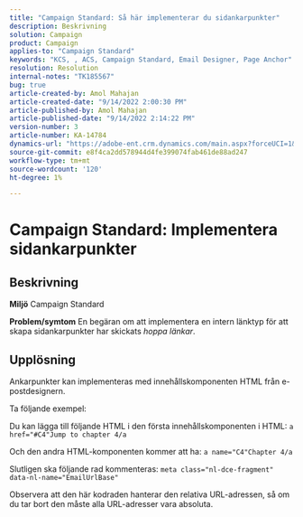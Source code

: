 ```yaml
---
title: "Campaign Standard: Så här implementerar du sidankarpunkter"
description: Beskrivning
solution: Campaign
product: Campaign
applies-to: "Campaign Standard"
keywords: "KCS, , ACS, Campaign Standard, Email Designer, Page Anchor"
resolution: Resolution
internal-notes: "TK185567"
bug: true
article-created-by: Amol Mahajan
article-created-date: "9/14/2022 2:00:30 PM"
article-published-by: Amol Mahajan
article-published-date: "9/14/2022 2:14:22 PM"
version-number: 3
article-number: KA-14784
dynamics-url: "https://adobe-ent.crm.dynamics.com/main.aspx?forceUCI=1&pagetype=entityrecord&etn=knowledgearticle&id=5d323997-3534-ed11-9db1-00224808679b"
source-git-commit: e8f4ca2dd578944d4fe399074fab461de88ad247
workflow-type: tm+mt
source-wordcount: '120'
ht-degree: 1%

---
```


# Campaign Standard: Implementera sidankarpunkter

## Beskrivning

<b>Miljö</b>
Campaign Standard


<b>Problem/symtom</b>
En begäran om att implementera en intern länktyp för att skapa sidankarpunkter har skickats *hoppa länkar*.


## Upplösning


Ankarpunkter kan implementeras med innehållskomponenten HTML från e-postdesignern.

Ta följande exempel:

Du kan lägga till följande HTML i den första innehållskomponenten i HTML:
`a href="#C4"Jump to chapter 4/a`

Och den andra HTML-komponenten kommer att ha:
`a name="C4"Chapter 4/a`

Slutligen ska följande rad kommenteras:
`meta class="nl-dce-fragment" data-nl-name="EmailUrlBase"`

Observera att den här kodraden hanterar den relativa URL-adressen, så om du tar bort den måste alla URL-adresser vara absoluta.
